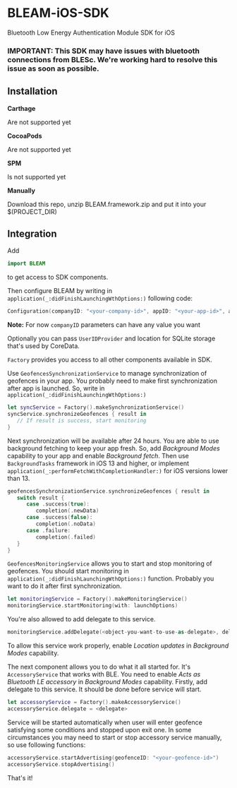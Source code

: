 # BLEAM-iOS-SDK
Bluetooth Low Energy Authentication Module SDK for iOS

### IMPORTANT: This SDK may have issues with bluetooth connections from BLESc. We're working hard to resolve this issue as soon as possible.

## Installation

**Carthage**

Are not supported yet

**CocoaPods**

Are not supported yet

**SPM**

Is not supported yet

**Manually**

Download this repo, unzip BLEAM.framework.zip and put it into your $(PROJECT_DIR)

## Integration

Add

```swift
import BLEAM
```

to get access to SDK components.

Then configure BLEAM by writing in `application(_:didFinishLaunchingWthOptions:)` following code:

```swift
Configuration(companyID: "<your-company-id>", appID: "<your-app-id>", appSecret: "<your-app-secret>").makeCurrent()
```

**Note:** For now `companyID` parameters can have any value you want 

Optionally you can pass `UserIDProvider` and location for SQLite storage that's used by CoreData.

`Factory` provides you access to all other components available in SDK.

Use `GeofencesSynchronizationService` to manage synchronization of geofences in your app. 
You probably need to make first synchronization after app is launched. 
So, write in `application(_:didFinishLaunchingWthOptions:)`

```swift
let syncService = Factory().makeSynchronizationService()
syncService.synchronizeGeofences { result in
   // If result is success, start monitoring
}
```

Next synchronization will be available after 24 hours. You are able to use background fetching to keep your 
app fresh. So, add *Background Modes* capability to your app and enable *Background fetch*. Then use 
`BackgroundTasks` framework in iOS 13 and higher, or implement
 `application(_:performFetchWithCompletionHandler:)` for iOS versions lower than 13.
 
 ```swift
 geofencesSynchronizationService.synchronizeGeofences { result in
    switch result {
       case .success(true):
          completion(.newData)
       case .success(false):
          completion(.noData)
       case .failure:
          completion(.failed)
    }
 }
 ```

`GeofencesMonitoringService` allows you to start and stop monitoring of geofences. You should start 
monitoring in `application(_:didFinishLaunchingWthOptions:)` function.  Probably you want to do it after 
first synchronization.
 
 ```swift
 let monitoringService = Factory().makeMonitoringService()
 monitoringService.startMonitoring(with: launchOptions)
 ```
 
 You're also allowed to add delegate to this service.
 
 ```swift
 monitoringService.addDelegate(<object-you-want-to-use-as-delegate>, delegateQueue: <q>)
 ```
 
 To allow this service work properly, enable *Location updates* in *Background Modes* capability.
 
 The next component allows you to do what it all started for. It's `AccessoryService` that works with BLE. You 
 need to enable *Acts as Bluetooth LE accessory* in *Background Modes* capability. Firstly, add delegate to this
 service. It should be done before service will start.
 
 ```swift
 let accessoryService = Factory().makeAccessoryService()
 accessoryService.delegate = <delegate>
 ```
 
 Service will be started automatically when user will enter geofence satisfying some conditions and stopped 
 upon exit one. In some circumstances you may need to start or stop accessory service manually, so use 
 following functions:
 
 ```swift
 accessoryService.startAdvertising(geofenceID: "<your-geofence-id>")
 accessoryService.stopAdvertising()
 ```
 
 That's it!
